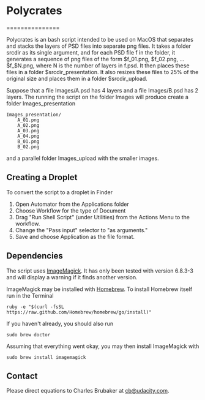 # Polycrates
===============

Polycrates is an bash script intended to be used on MacOS that separates and stacks the layers of PSD files into separate png files.  It takes a folder srcdir as its single argument, and for each PSD file f in the folder, it generates a sequence of png files of the form $f_01.png, $f_02.png, … $f_$N.png, where N is the number of layers in f.psd.  It then places these files in a folder $srcdir_presentation.  It also resizes these files to 25% of the original size and places them in a folder $srcdir_upload.

Suppose that a file Images/A.psd has 4 layers and a file Images/B.psd has 2 layers.  The running the script on the folder Images will produce create a folder Images_presentation

	Images_presentation/
		A_01.png
		A_02.png
		A_03.png
		A_04.png
		B_01.png
		B_02.png

and a parallel folder Images_upload with the smaller images.

## Creating a Droplet
To convert the script to a droplet in Finder

1. Open Automator from the Applications folder
2. Choose Workflow for the type of Document
3. Drag "Run Shell Script" (under Utilities) from the Actions Menu to the workflow.
4. Change the "Pass input" selector to "as arguments."
5. Save and choose Application as the file format.

## Dependencies
The script uses [ImageMagick](http://imagemagick.org/).  It has only been tested with version 6.8.3-3 and will display a warning if it finds another version.

ImageMagick may be installed with [Homebrew](http://brew.sh/).  To install Homebrew itself run in the Terminal

	ruby -e "$(curl -fsSL https://raw.github.com/Homebrew/homebrew/go/install)"
	
If you haven't already, you should also run

	sudo brew doctor
	
Assuming that everything went okay, you may then install ImageMagick with

	sudo brew install imagemagick

## Contact
Please direct equations to Charles Brubaker at cb@udacity.com.








